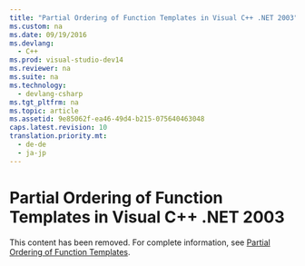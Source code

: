 ```yaml
---
title: "Partial Ordering of Function Templates in Visual C++ .NET 2003"
ms.custom: na
ms.date: 09/19/2016
ms.devlang: 
  - C++
ms.prod: visual-studio-dev14
ms.reviewer: na
ms.suite: na
ms.technology: 
  - devlang-csharp
ms.tgt_pltfrm: na
ms.topic: article
ms.assetid: 9e85062f-ea46-49d4-b215-075640463048
caps.latest.revision: 10
translation.priority.mt: 
  - de-de
  - ja-jp
---
```

# Partial Ordering of Function Templates in Visual C++ .NET 2003
This content has been removed. For complete information, see [Partial Ordering of Function Templates](../vs140/Partial-Ordering-of-Function-Templates--C---.md).